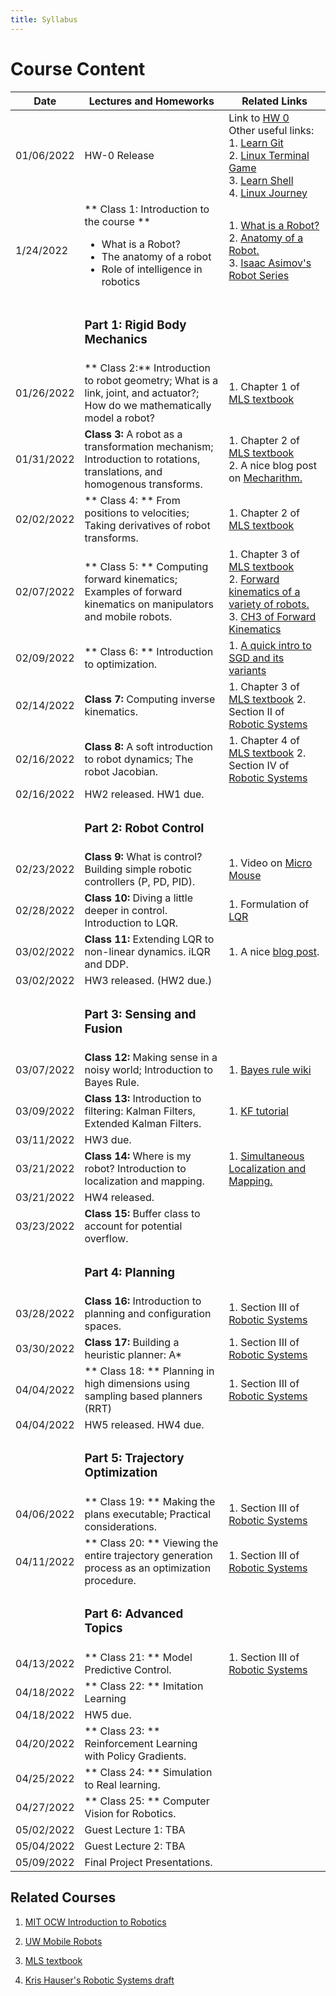 ```yaml
---
title: Syllabus
---
```

# Course Content

| Date | Lectures and Homeworks | Related Links |
|---|---|---|
| 01/06/2022 | HW-0 Release | Link to [HW 0](http://localhost:3000/robot-intel-class-fl23/blog/first-assignment) <br /> Other useful links:<br /> 1. [Learn Git](https://learngitbranching.js.org/?locale=en_US) <br /> 2. [Linux Terminal Game](http://web.mit.edu/mprat/Public/web/Terminus/Web/main.html) <br /> 3. [Learn Shell](https://www.learnshell.org/) <br /> 4. [Linux Journey](https://linuxjourney.com/)|
| 1/24/2022 | ** Class 1: Introduction to the course ** <ul><li>What is a Robot?</li><li>The anatomy of a robot</li><li>Role of intelligence in robotics</li></ul> | 1. [What is a Robot?](https://robots.ieee.org/learn/what-is-a-robot/) <br />2. [Anatomy of a Robot.](http://motion.cs.illinois.edu/RoboticSystems/AnatomyOfARobot.html) <br />3. [Isaac Asimov's Robot Series](https://www.penguinrandomhouse.com/series/RBS/the-robot-series) |
| | <h3> Part 1:  Rigid Body Mechanics </h3>  | |
| 01/26/2022 | ** Class 2:** Introduction to robot geometry; What is a link, joint, and actuator?; How do we mathematically model a robot? |1. Chapter 1 of [MLS textbook](http://www.cse.lehigh.edu/~trink/Courses/RoboticsII/reading/murray-li-sastry-94-complete.pdf) |
| 01/31/2022 | **Class 3:** A robot as a transformation mechanism; Introduction to rotations, translations, and homogenous transforms. | 1. Chapter 2 of [MLS textbook](http://www.cse.lehigh.edu/~trink/Courses/RoboticsII/reading/murray-li-sastry-94-complete.pdf)<br /> 2. A nice blog post on [Mecharithm.](https://www.mecharithm.com/homogenous-transformation-matrices-configurations-in-robotics/) |
| 02/02/2022 | ** Class 4: ** From positions to velocities; Taking derivatives of robot transforms.  | 1. Chapter 2 of [MLS textbook](http://www.cse.lehigh.edu/~trink/Courses/RoboticsII/reading/murray-li-sastry-94-complete.pdf)|
| 02/07/2022 | ** Class 5: ** Computing forward kinematics; Examples of forward kinematics on manipulators and mobile robots. | 1. Chapter 3 of [MLS textbook](http://www.cse.lehigh.edu/~trink/Courses/RoboticsII/reading/murray-li-sastry-94-complete.pdf)<br /> 2. [Forward kinematics of a variety of robots.](https://www.sciencedirect.com/topics/engineering/forward-kinematics)<br/> 3. [CH3 of Forward Kinematics](https://users.cs.duke.edu/~brd/Teaching/Bio/asmb/current/Papers/chap3-forward-kinematics.pdf)| 
| 02/09/2022 |** Class 6: ** Introduction to optimization.  | 1. [A quick intro to SGD and its variants](https://ruder.io/optimizing-gradient-descent/) |
| 02/14/2022 | **Class 7:** Computing inverse kinematics.  | 1. Chapter 3 of [MLS textbook](http://www.cse.lehigh.edu/~trink/Courses/RoboticsII/reading/murray-li-sastry-94-complete.pdf) 2. Section II of [Robotic Systems](https://motion.cs.illinois.edu/RoboticSystems/)|
| 02/16/2022 | **Class 8:**  A soft introduction to robot dynamics; The robot Jacobian.  | 1. Chapter 4 of [MLS textbook](http://www.cse.lehigh.edu/~trink/Courses/RoboticsII/reading/murray-li-sastry-94-complete.pdf) 2. Section IV of [Robotic Systems](https://motion.cs.illinois.edu/RoboticSystems/)|
| 02/16/2022 |HW2 released. HW1 due. ||
| | <h3> Part 2: Robot Control</h3> | |
| 02/23/2022 | **Class 9:** What is control? Building simple robotic controllers (P, PD, PID).  |1. Video on [Micro Mouse](https://youtu.be/A4hzCcFikm0) | 
| 02/28/2022 | **Class 10:** Diving a little deeper in control. Introduction to LQR.  |1. Formulation of [LQR](https://www.cds.caltech.edu/~murray/courses/cds110/wi06/lqr.pdf)|
|03/02/2022|  **Class 11:** Extending LQR to non-linear dynamics. iLQR and DDP. | 1. A nice [blog post](https://jonathan-hui.medium.com/rl-lqr-ilqr-linear-quadratic-regulator-a5de5104c750).|
| 03/02/2022 |HW3 released. (HW2 due.) ||
| | <h3> Part 3: Sensing and Fusion</h3> | |
|03/07/2022 | **Class 12:** Making sense in a noisy world; Introduction to Bayes Rule. | 1. [Bayes rule wiki](https://en.wikipedia.org/wiki/Bayes%27_theorem)|
| 03/09/2022 |**Class 13:**  Introduction to filtering: Kalman Filters, Extended Kalman Filters. | 1. [KF tutorial](https://www.kalmanfilter.net/default.aspx)| 
| 03/11/2022 |HW3 due. ||
| 03/21/2022|**Class 14:** Where is my robot? Introduction to localization and mapping.|1. [Simultaneous Localization and Mapping.](https://people.eecs.berkeley.edu/~pabbeel/cs287-fa09/readings/Durrant-Whyte_Bailey_SLAM-tutorial-I.pdf) |
| 03/21/2022 |HW4 released. ||
| 03/23/2022 | **Class 15:** Buffer class to account for potential overflow.  | |
| |  <h3> Part 4: Planning</h3> | |
| 03/28/2022 | **Class 16:** Introduction to planning and configuration spaces. | 1. Section III of [Robotic Systems](https://motion.cs.illinois.edu/RoboticSystems/)|
| 03/30/2022 | **Class 17:** Building a heuristic planner: A* |1. Section III of [Robotic Systems](https://motion.cs.illinois.edu/RoboticSystems/) |
| 04/04/2022 | ** Class 18: ** Planning in high dimensions using sampling based planners (RRT) | 1. Section III of [Robotic Systems](https://motion.cs.illinois.edu/RoboticSystems/)|
| 04/04/2022  | HW5 released. HW4 due. ||
| | <h3>Part 5: Trajectory Optimization</h3> | |
| 04/06/2022 | ** Class 19: ** Making the plans executable; Practical considerations.| 1. Section III of [Robotic Systems](https://motion.cs.illinois.edu/RoboticSystems/)|
| 04/11/2022 | ** Class 20: ** Viewing the entire trajectory generation process as an optimization procedure. | 1. Section III of [Robotic Systems](https://motion.cs.illinois.edu/RoboticSystems/)|
| | <h3>Part 6: Advanced Topics</h3> | |
| 04/13/2022 |  ** Class 21: ** Model Predictive Control.| 1. Section III of [Robotic Systems](https://motion.cs.illinois.edu/RoboticSystems/)|
| 04/18/2022 |  ** Class 22: ** Imitation Learning| |
| 04/18/2022  | HW5 due. ||
| 04/20/2022 | ** Class 23: ** Reinforcement Learning with Policy Gradients.| |
| 04/25/2022 | ** Class 24: ** Simulation to Real learning.| |
| 04/27/2022 | ** Class 25: ** Computer Vision for Robotics.| |
| 05/02/2022 | Guest Lecture 1: TBA| |
| 05/04/2022 | Guest Lecture 2: TBA| |
| 05/09/2022 | Final Project Presentations.| |



## Related Courses
1. [MIT OCW Introduction to Robotics](https://ocw.mit.edu/courses/mechanical-engineering/2-12-introduction-to-robotics-fall-2005/lecture-notes/)

2. [UW Mobile Robots](https://courses.cs.washington.edu/courses/cse490r/19sp/)

3. [MLS textbook](http://www.cse.lehigh.edu/~trink/Courses/RoboticsII/reading/murray-li-sastry-94-complete.pdf)

4. [Kris Hauser's Robotic Systems draft](https://motion.cs.illinois.edu/RoboticSystems/)

